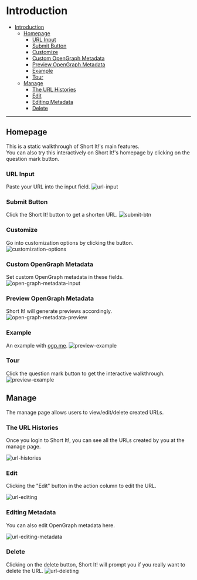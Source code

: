# Introduction

- [Introduction](#introduction)
  - [Homepage](#homepage)
    - [URL Input](#url-input)
    - [Submit Button](#submit-button)
    - [Customize](#customize)
    - [Custom OpenGraph Metadata](#custom-opengraph-metadata)
    - [Preview OpenGraph Metadata](#preview-opengraph-metadata)
    - [Example](#example)
    - [Tour](#tour)
  - [Manage](#manage)
    - [The URL Histories](#the-url-histories)
    - [Edit](#edit)
    - [Editing Metadata](#editing-metadata)
    - [Delete](#delete)

---

## Homepage

This is a static walkthrough of Short It!'s main features.  
You can also try this interactively on Short It!'s homepage by clicking on the question mark button.

### URL Input

Paste your URL into the input field.
![url-input](images/walkthrough/01.png)

### Submit Button

Click the Short It! button to get a shorten URL.
![submit-btn](images/walkthrough/02.png)

### Customize

Go into customization options by clicking the button.
![customization-options](images/walkthrough/03.png)

### Custom OpenGraph Metadata

Set custom OpenGraph metadata in these fields.
![open-graph-metadata-input](images/walkthrough/04.png)

### Preview OpenGraph Metadata

Short It! will generate previews accordingly.
![open-graph-metadata-preview](images/walkthrough/05.png)

### Example

An example with [ogp.me](https://ogp.me).
![preview-example](images/walkthrough/06.png)

### Tour

Click the question mark button to get the interactive walkthrough.
![preview-example](images/walkthrough/07.png)

## Manage

The manage page allows users to view/edit/delete created URLs.

### The URL Histories

Once you login to Short It!, you can see all the URLs created by you at the manage page.

![url-histories](images/manage/01.png)

### Edit

Clicking the "Edit" button in the action column to edit the URL.

![url-editing](images/manage/02.png)

### Editing Metadata

You can also edit OpenGraph metadata here.

![url-editing-metadata](images/manage/03.png)

### Delete

Clicking on the delete button, Short It! will prompt you if you really want to delete the URL.
![url-deleting](images/manage/04.png)
